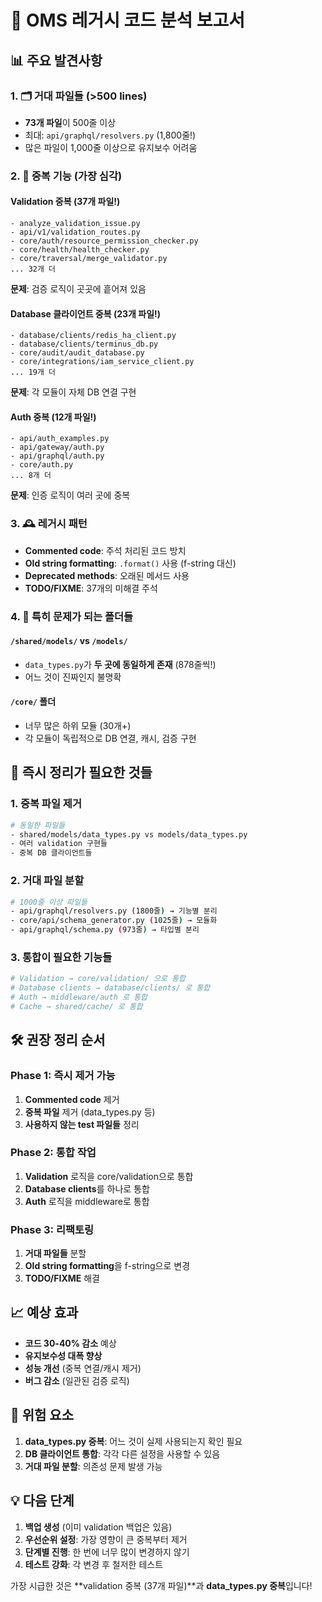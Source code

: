 # 🚨 OMS 레거시 코드 분석 보고서

## 📊 주요 발견사항

### 1. 🗂️ 거대 파일들 (>500 lines)
- **73개 파일**이 500줄 이상
- 최대: `api/graphql/resolvers.py` (1,800줄!)
- 많은 파일이 1,000줄 이상으로 유지보수 어려움

### 2. 🔄 중복 기능 (가장 심각)

#### Validation 중복 (37개 파일!)
```
- analyze_validation_issue.py
- api/v1/validation_routes.py
- core/auth/resource_permission_checker.py
- core/health/health_checker.py
- core/traversal/merge_validator.py
... 32개 더
```
**문제**: 검증 로직이 곳곳에 흩어져 있음

#### Database 클라이언트 중복 (23개 파일!)
```
- database/clients/redis_ha_client.py
- database/clients/terminus_db.py
- core/audit/audit_database.py
- core/integrations/iam_service_client.py
... 19개 더
```
**문제**: 각 모듈이 자체 DB 연결 구현

#### Auth 중복 (12개 파일!)
```
- api/auth_examples.py
- api/gateway/auth.py
- api/graphql/auth.py
- core/auth.py
... 8개 더
```
**문제**: 인증 로직이 여러 곳에 중복

### 3. 🕰️ 레거시 패턴
- **Commented code**: 주석 처리된 코드 방치
- **Old string formatting**: `.format()` 사용 (f-string 대신)
- **Deprecated methods**: 오래된 메서드 사용
- **TODO/FIXME**: 37개의 미해결 주석

### 4. 📁 특히 문제가 되는 폴더들

#### `/shared/models/` vs `/models/`
- `data_types.py`가 **두 곳에 동일하게 존재** (878줄씩!)
- 어느 것이 진짜인지 불명확

#### `/core/` 폴더
- 너무 많은 하위 모듈 (30개+)
- 각 모듈이 독립적으로 DB 연결, 캐시, 검증 구현

## 🎯 즉시 정리가 필요한 것들

### 1. 중복 파일 제거
```bash
# 동일한 파일들
- shared/models/data_types.py vs models/data_types.py
- 여러 validation 구현들
- 중복 DB 클라이언트들
```

### 2. 거대 파일 분할
```bash
# 1000줄 이상 파일들
- api/graphql/resolvers.py (1800줄) → 기능별 분리
- core/api/schema_generator.py (1025줄) → 모듈화
- api/graphql/schema.py (973줄) → 타입별 분리
```

### 3. 통합이 필요한 기능들
```bash
# Validation → core/validation/ 으로 통합
# Database clients → database/clients/ 로 통합  
# Auth → middleware/auth 로 통합
# Cache → shared/cache/ 로 통합
```

## 🛠️ 권장 정리 순서

### Phase 1: 즉시 제거 가능
1. **Commented code** 제거
2. **중복 파일** 제거 (data_types.py 등)
3. **사용하지 않는 test 파일들** 정리

### Phase 2: 통합 작업
1. **Validation** 로직을 core/validation으로 통합
2. **Database clients**를 하나로 통합
3. **Auth** 로직을 middleware로 통합

### Phase 3: 리팩토링
1. **거대 파일들** 분할
2. **Old string formatting**을 f-string으로 변경
3. **TODO/FIXME** 해결

## 📈 예상 효과

- **코드 30-40% 감소** 예상
- **유지보수성 대폭 향상**
- **성능 개선** (중복 연결/캐시 제거)
- **버그 감소** (일관된 검증 로직)

## 🚨 위험 요소

1. **data_types.py 중복**: 어느 것이 실제 사용되는지 확인 필요
2. **DB 클라이언트 통합**: 각각 다른 설정을 사용할 수 있음
3. **거대 파일 분할**: 의존성 문제 발생 가능

## 💡 다음 단계

1. **백업 생성** (이미 validation 백업은 있음)
2. **우선순위 설정**: 가장 영향이 큰 중복부터 제거
3. **단계별 진행**: 한 번에 너무 많이 변경하지 않기
4. **테스트 강화**: 각 변경 후 철저한 테스트

가장 시급한 것은 **validation 중복 (37개 파일)**과 **data_types.py 중복**입니다!